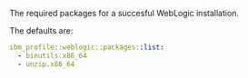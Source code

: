 The required packages for a succesful WebLogic installation.

The defaults are:

```yaml
ibm_profile::weblogic::packages::list:
  - binutils.x86_64
  - unzip.x86_64
```